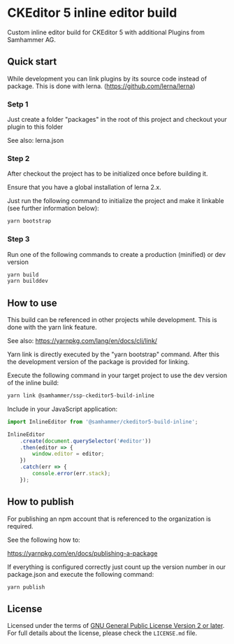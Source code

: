 
CKEditor 5 inline editor build
==============================================

Custom inline editor build for CKEditor 5 with additional Plugins from Samhammer AG.

## Quick start

While development you can link plugins by its source code instead of package. This is done with lerna. (https://github.com/lerna/lerna)

### Setp 1
Just create a folder "packages" in the root of this project and checkout your plugin to this folder

See also: lerna.json

### Step 2
After checkout the project has to be initialized once before building it.

Ensure that you have a global installation of lerna 2.x.

Just run the following command to initialize the project and make it linkable (see further information below):
```bash
yarn bootstrap
```

### Step 3
Run one of the following commands to create a production (minified) or dev version

```bash
yarn build
yarn builddev
```

## How to use
This build can be referenced in other projects while development.
This is done with the yarn link feature.

See also: https://yarnpkg.com/lang/en/docs/cli/link/

Yarn link is directly executed by the "yarn bootstrap" command. After this the development version of the package is provided for linking.

Execute the following command in your target project to use the dev version of the inline build:

```bash
yarn link @samhammer/ssp-ckeditor5-build-inline
``` 


Include in your JavaScript application:

```js
import InlineEditor from '@samhammer/ckeditor5-build-inline';

InlineEditor
	.create(document.querySelector('#editor'))
	.then(editor => {
		window.editor = editor;
	})
	.catch(err => {
		console.error(err.stack);
	});
```

## How to publish

For publishing an npm account that is referenced to the organization is required.

See the following how to:

https://yarnpkg.com/en/docs/publishing-a-package

If everything is configured correctly just count up the version number in our package.json and execute the following command:

```bash
yarn publish
```

## License

Licensed under the terms of [GNU General Public License Version 2 or later](http://www.gnu.org/licenses/gpl.html). For full details about the license, please check the `LICENSE.md` file.
